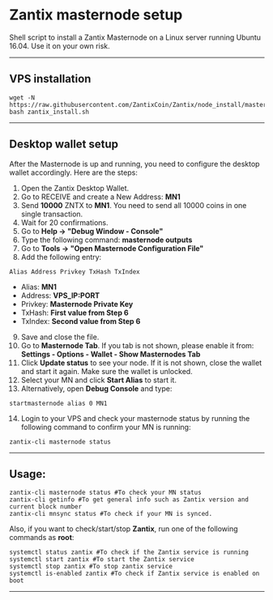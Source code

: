 # Zantix masternode setup
Shell script to install a Zantix Masternode on a Linux server running Ubuntu 16.04.
Use it on your own risk.
***

## VPS installation
```
wget -N https://raw.githubusercontent.com/ZantixCoin/Zantix/node_install/master/zantix_install.sh
bash zantix_install.sh
```
***

## Desktop wallet setup

After the Masternode is up and running, you need to configure the desktop wallet accordingly. Here are the steps:
1. Open the Zantix Desktop Wallet.
2. Go to RECEIVE and create a New Address: **MN1**
3. Send **10000** ZNTX to **MN1**. You need to send all 10000 coins in one single transaction.
4. Wait for 20 confirmations.
5. Go to **Help -> "Debug Window - Console"**
6. Type the following command: **masternode outputs**
7. Go to  **Tools -> "Open Masternode Configuration File"**
8. Add the following entry:
```
Alias Address Privkey TxHash TxIndex
```
* Alias: **MN1**
* Address: **VPS_IP:PORT**
* Privkey: **Masternode Private Key**
* TxHash: **First value from Step 6**
* TxIndex:  **Second value from Step 6**
9. Save and close the file.
10. Go to **Masternode Tab**. If you tab is not shown, please enable it from: **Settings - Options - Wallet - Show Masternodes Tab**
11. Click **Update status** to see your node. If it is not shown, close the wallet and start it again. Make sure the wallet is unlocked.
12. Select your MN and click **Start Alias** to start it.
13. Alternatively, open **Debug Console** and type:
```
startmasternode alias 0 MN1
```
14. Login to your VPS and check your masternode status by running the following command to confirm your MN is running:
```
zantix-cli masternode status
```
***

## Usage:
```
zantix-cli masternode status #To check your MN status
zantix-cli getinfo #To get general info such as Zantix version and current block number
zantix-cli mnsync status #To check if your MN is synced.
```
Also, if you want to check/start/stop **Zantix**, run one of the following commands as **root**:

```
systemctl status zantix #To check if the Zantix service is running
systemctl start zantix #To start the Zantix service
systemctl stop zantix #To stop zantix service
systemctl is-enabled zantix #To check if Zantix service is enabled on boot
```
***
